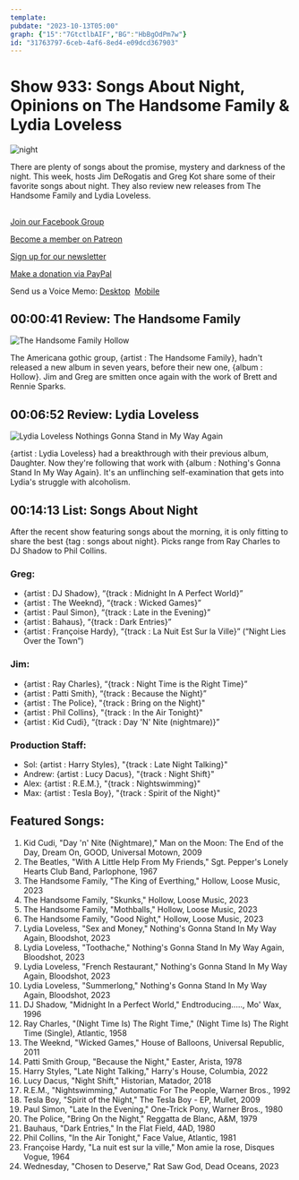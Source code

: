 ```yaml
---
template: 
pubdate: "2023-10-13T05:00"
graph: {"15":"7GtctlbAIF","BG":"HbBgOdPm7w"}
id: "31763797-6ceb-4af6-8ed4-e09dcd367903"
---
```






# Show 933: Songs About Night, Opinions on The Handsome Family & Lydia Loveless

![night](https://static.soundopinions.org/images/2023/night.png)

There are plenty of songs about the promise, mystery and darkness of the night. This week, hosts Jim DeRogatis and Greg Kot share some of their favorite songs about night. They also review new releases from The Handsome Family and Lydia Loveless.



## 

[Join our Facebook Group](https://bit.ly/3sivr9T)

[Become a member on Patreon](https://bit.ly/3slWZvc)

[Sign up for our newsletter](https://bit.ly/3eEvRnG)

[Make a donation via PayPal](https://bit.ly/3dmt9lU)

Send us a Voice Memo: [Desktop](bit.ly/2RyD5Ah)  [Mobile](sayhi.chat/soundops)



## 00:00:41 Review: The Handsome Family

![The Handsome Family Hollow](https://static.soundopinions.org/assets/933/1512.jpg)

The Americana gothic group, {artist : The Handsome Family}, hadn't released a new album in seven years, before their new one, {album : Hollow}. Jim and Greg are smitten once again with the work of Brett and Rennie Sparks.



## 00:06:52 Review: Lydia Loveless

![Lydia Loveless Nothings Gonna Stand in My Way Again](https://static.soundopinions.org/assets/933/BG1.jpg)

{artist : Lydia Loveless} had a breakthrough with their previous album, Daughter. Now they're following that work with {album : Nothing's Gonna Stand In My Way Again}. It's an unflinching self-examination that gets into Lydia's struggle with alcoholism.



## 00:14:13 List: Songs About Night

After the recent show featuring songs about the morning, it is only fitting to share the best {tag : songs about night}. Picks range from Ray Charles to DJ Shadow to Phil Collins.


### Greg:

- {artist : DJ Shadow}, “{track : Midnight In A Perfect World}”
- {artist : The Weeknd}, “{track : Wicked Games}”
- {artist : Paul Simon}, “{track : Late in the Evening}”
- {artist : Bahaus}, “{track : Dark Entries}”
- {artist : Françoise Hardy}, “{track : La Nuit Est Sur la Ville}” (“Night Lies Over the Town”)


### Jim:

- {artist : Ray Charles}, “{track : Night Time is the Right Time}”
- {artist : Patti Smith}, “{track : Because the Night}”
- {artist : The Police}, "{track : Bring on the Night}"
- {artist : Phil Collins}, "{track : In the Air Tonight}"
- {artist : Kid Cudi}, “{track : Day 'N' Nite (nightmare)}”


### Production Staff:

- Sol: {artist : Harry Styles}, "{track : Late Night Talking}"
- Andrew: {artist : Lucy Dacus}, "{track : Night Shift}"
- Alex: {artist : R.E.M.}, "{track : Nightswimming}"
- Max: {artist : Tesla Boy}, "{track : Spirit of the Night}"



## Featured Songs:

1. Kid Cudi, "Day 'n' Nite (Nightmare)," Man on the Moon: The End of the Day, Dream On, GOOD, Universal Motown, 2009
2. The Beatles, "With A Little Help From My Friends," Sgt. Pepper's Lonely Hearts Club Band, Parlophone, 1967
3. The Handsome Family, "The King of Everthing," Hollow, Loose Music, 2023
4. The Handsome Family, "Skunks," Hollow, Loose Music, 2023
5. The Handsome Family, "Mothballs," Hollow, Loose Music, 2023
6. The Handsome Family, "Good Night," Hollow, Loose Music, 2023
7. Lydia Loveless, "Sex and Money," Nothing's Gonna Stand In My Way Again, Bloodshot, 2023
8. Lydia Loveless, "Toothache," Nothing's Gonna Stand In My Way Again, Bloodshot, 2023
9. Lydia Loveless, "French Restaurant," Nothing's Gonna Stand In My Way Again, Bloodshot, 2023
10. Lydia Loveless, "Summerlong," Nothing's Gonna Stand In My Way Again, Bloodshot, 2023
11. DJ Shadow, "Midnight In a Perfect World," Endtroducing....., Mo' Wax, 1996
12. Ray Charles, "(Night Time Is) The Right Time," (Night Time Is) The Right Time (Single), Atlantic, 1958
13. The Weeknd, "Wicked Games," House of Balloons, Universal Republic, 2011
14. Patti Smith Group, "Because the Night," Easter, Arista, 1978
15. Harry Styles, "Late Night Talking," Harry's House, Columbia, 2022
16. Lucy Dacus, "Night Shift," Historian, Matador, 2018
17. R.E.M., "Nightswimming," Automatic For The People, Warner Bros., 1992
18. Tesla Boy, "Spirit of the Night," The Tesla Boy - EP, Mullet, 2009
19. Paul Simon, "Late In the Evening," One-Trick Pony, Warner Bros., 1980
20. The Police, "Bring On the Night," Reggatta de Blanc, A&M, 1979
21. Bauhaus, "Dark Entries," In the Flat Field, 4AD, 1980
22. Phil Collins, "In the Air Tonight," Face Value, Atlantic, 1981
23. Françoise Hardy, "La nuit est sur la ville," Mon amie la rose, Disques Vogue, 1964
24. Wednesday, "Chosen to Deserve," Rat Saw God, Dead Oceans, 2023